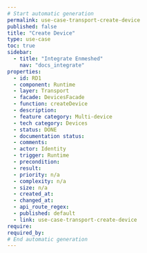 ```yaml
---
# Start automatic generation
permalink: use-case-transport-create-device
published: false
title: "Create Device"
type: use-case
toc: true
sidebar:
  - title: "Integrate Enmeshed"
    nav: "docs_integrate"
properties:
  - id: RD1
  - component: Runtime
  - layer: Transport
  - facade: DevicesFacade
  - function: createDevice
  - description:
  - feature category: Multi-device
  - tech category: Devices
  - status: DONE
  - documentation status:
  - comments:
  - actor: Identity
  - trigger: Runtime
  - precondition:
  - result:
  - priority: n/a
  - complexity: n/a
  - size: n/a
  - created_at:
  - changed_at:
  - api_route_regex:
  - published: default
  - link: use-case-transport-create-device
require:
required_by:
# End automatic generation
---
```

